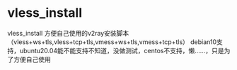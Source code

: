 # vless_install
vless_install
方便自己使用的v2ray安装脚本（vless+ws+tls,vless+tcp+tls,vmess+ws+tls,vmess+tcp+tls）
debian10支持，ubuntu20.04能不能支持不知道，没做测试，centos不支持，懒……，只是为了方便自己使用
